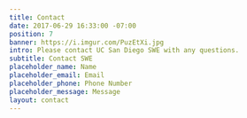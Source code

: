 ```yaml
---
title: Contact
date: 2017-06-29 16:33:00 -07:00
position: 7
banner: https://i.imgur.com/PuzEtXi.jpg
intro: Please contact UC San Diego SWE with any questions.
subtitle: Contact SWE
placeholder_name: Name
placeholder_email: Email
placeholder_phone: Phone Number
placeholder_message: Message
layout: contact
---
```


